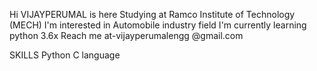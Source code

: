 Hi VIJAYPERUMAL is here
Studying at Ramco Institute of Technology (MECH)
I'm interested in Automobile industry field 
I'm currently learning python 3.6x
Reach me at-vijayperumalengg @gmail.com

SKILLS
Python 
C language 




